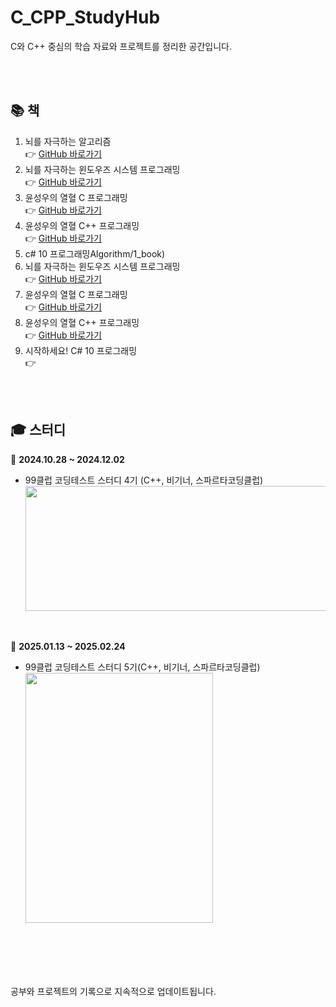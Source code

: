 # C_CPP_StudyHub

C와 C++ 중심의 학습 자료와 프로젝트를 정리한 공간입니다.  

<br>
<br>

## 📚 책
1. 뇌를 자극하는 알고리즘 <br>
   👉 [GitHub 바로가기](0_DataStructureAlgorithm/1_book)
2. 뇌를 자극하는 윈도우즈 시스템 프로그래밍 <br>
   👉 [GitHub 바로가기](2_WindowsSystemProgramming/0_brain)  
3. 윤성우의 열혈 C 프로그래밍 <br>
   👉 [GitHub 바로가기](1_Language/0_c)
4. 윤성우의 열혈 C++ 프로그래밍 <br>
   👉 [GitHub 바로가기](1_Language/1_cpp)
5. c# 10 프로그래밍Algorithm/1_book)
2. 뇌를 자극하는 윈도우즈 시스템 프로그래밍 <br>
   👉 [GitHub 바로가기](2_WindowsSystemProgramming/0_brain)  
3. 윤성우의 열혈 C 프로그래밍 <br>
   👉 [GitHub 바로가기](1_Language/0_c)
4. 윤성우의 열혈 C++ 프로그래밍 <br>
   👉 [GitHub 바로가기](1_Language/1_cpp)
5. 시작하세요! C# 10 프로그래밍 <br>
   👉 

<br>
<br>

## 🎓 스터디
📆  **2024.10.28 ~ 2024.12.02**  
   - 99클럽 코딩테스트 스터디 4기 (C++, 비기너, 스파르타코딩클럽) <br>
    <img src="https://github.com/user-attachments/assets/72b42b6d-de1b-490e-8f64-3ca9cc1bec4c" style="width:600px; height:200px;" />

<br>

📆  **2025.01.13 ~ 2025.02.24**  
   - 99클럽 코딩테스트 스터디 5기(C++, 비기너, 스파르타코딩클럽) <br>
     <img src="https://github.com/user-attachments/assets/a6dca771-1389-4ee3-a2db-52a3e551da6d" style="width:300px; height:400px;" />


<br>
<br>
<br>
<br>

공부와 프로젝트의 기록으로 지속적으로 업데이트됩니다.
